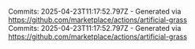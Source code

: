 Commits: 2025-04-23T11:17:52.797Z - Generated via https://github.com/marketplace/actions/artificial-grass
<br>
Commits: 2025-04-23T11:17:52.797Z - Generated via https://github.com/marketplace/actions/artificial-grass
<br>
